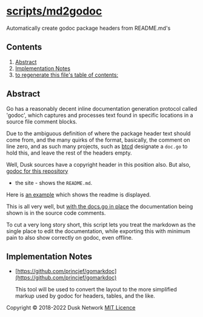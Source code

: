 # [scripts/md2godoc](./scripts/md2godoc)

Automatically create godoc package headers from README.md's

<!-- ToC start -->
##  Contents

   1. [Abstract ](#abstract-)
   1. [Implementation Notes](#implementation-notes)
1. [to regenerate this file's table of contents:](#to-regenerate-this-files-table-of-contents:)
<!-- ToC end -->

## Abstract 

Go has a reasonably decent inline documentation generation protocol called
'godoc', which captures and processes text found in specific locations in a
source file comment blocks.

Due to the ambiguous definition of where the package header text should come
from, and the many quirks of the format, basically, the comment on line zero,
and as such many projects, such as [btcd](https://github.com/btcsuite/btcd)
designate a `doc.go` to hold this, and leave the rest of the headers empty.

Well, Dusk sources have a copyright header in this position also. But also,
[godoc for this repository](https://pkg.go.dev/github.com/dusk-network/dusk-blockchain)
- the site - shows the `README.md`.

Here is [an example](https://pkg.go.dev/github.com/dusk-network/dusk-blockchain@v0.4.3/pkg/core/consensus#section-readme)
which shows the readme is displayed.

This is all very well, but [with the docs.go in place](https://pkg.go.dev/github.com/golang/mock/gomock)
the documentation being shown is in the source code comments.

To cut a very long story short, this script lets you treat the markdown as
the single place to edit the documentation, while exporting this with
minimum pain to also show correctly on godoc, even offline.

## Implementation Notes

- [https://github.com/princjef/gomarkdoc](https://github.com/princjef/gomarkdoc)

  This tool will be used to convert the layout to the more simplified markup 
  used by godoc for headers, tables, and the like.

<!-- 
# to regenerate this file's table of contents:
markdown-toc README.md --replace --skip-headers 2 --inline --header "##  Contents"
-->

Copyright © 2018-2022 Dusk Network
[MIT Licence](https://github.com/dusk-network/dusk-blockchain/blob/master/LICENSE)

